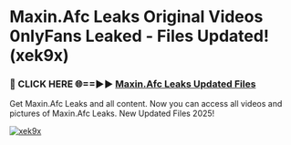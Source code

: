 # Maxin.Afc Leaks Original Videos 0nlyFans Leaked - Files Updated! (xek9x)

<h3>🔴 CLICK HERE 🌐==►► <a href="https://tinyurl.com/3hn5wdd3" rel="nofollow">Maxin.Afc Leaks Updated Files</a></h3>

Get Maxin.Afc Leaks and all content. Now you can access all videos and pictures of Maxin.Afc Leaks. New Updated Files 2025!

[![xek9x](https://i.imgur.com/4HnBqBT.gif)](https://tinyurl.com/3hn5wdd3)

